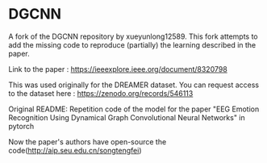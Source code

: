 # DGCNN
A fork of the DGCNN repository by xueyunlong12589.
This fork attempts to add the missing code to reproduce (partially) the learning described in the paper.

Link to the paper : https://ieeexplore.ieee.org/document/8320798

This was used originally for the DREAMER dataset.
You can request access to the dataset here : https://zenodo.org/records/546113


Original README:
Repetition code of the model for the paper "EEG Emotion Recognition Using Dynamical Graph Convolutional Neural Networks" in pytorch


Now the paper's authors have open-source the code(http://aip.seu.edu.cn/songtengfei)

